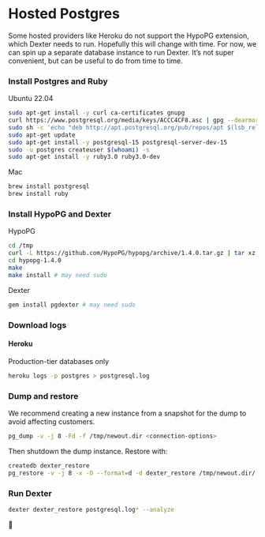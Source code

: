 # Hosted Postgres

Some hosted providers like Heroku do not support the HypoPG extension, which Dexter needs to run. Hopefully this will change with time. For now, we can spin up a separate database instance to run Dexter. It’s not super convenient, but can be useful to do from time to time.

### Install Postgres and Ruby

Ubuntu 22.04

```sh
sudo apt-get install -y curl ca-certificates gnupg
curl https://www.postgresql.org/media/keys/ACCC4CF8.asc | gpg --dearmor | sudo tee /etc/apt/trusted.gpg.d/apt.postgresql.org.gpg >/dev/null
sudo sh -c 'echo "deb http://apt.postgresql.org/pub/repos/apt $(lsb_release -cs)-pgdg main" > /etc/apt/sources.list.d/pgdg.list'
sudo apt-get update
sudo apt-get install -y postgresql-15 postgresql-server-dev-15
sudo -u postgres createuser $(whoami) -s
sudo apt-get install -y ruby3.0 ruby3.0-dev
```

Mac

```sh
brew install postgresql
brew install ruby
```

### Install HypoPG and Dexter

HypoPG

```sh
cd /tmp
curl -L https://github.com/HypoPG/hypopg/archive/1.4.0.tar.gz | tar xz
cd hypopg-1.4.0
make
make install # may need sudo
```

Dexter

```sh
gem install pgdexter # may need sudo
```

### Download logs

#### Heroku

Production-tier databases only

```sh
heroku logs -p postgres > postgresql.log
```

### Dump and restore

We recommend creating a new instance from a snapshot for the dump to avoid affecting customers.

```sh
pg_dump -v -j 8 -Fd -f /tmp/newout.dir <connection-options>
```

Then shutdown the dump instance. Restore with:

```sh
createdb dexter_restore
pg_restore -v -j 8 -x -O --format=d -d dexter_restore /tmp/newout.dir/
```

### Run Dexter

```sh
dexter dexter_restore postgresql.log* --analyze
```

:tada:

